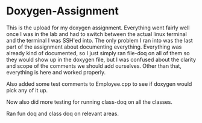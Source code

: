 # Doxygen-Assignment

This is the upload for my doxygen assignment. Everything went fairly well once I was in the lab and had to switch between the actual linux terminal and the terminal I was SSH'ed
into. The only problem I ran into was the last part of the assignment about documenting everything. Everything was already kind of documented, so I just simply ran file-doq on all of them so they 
would show up in the doxygen file, but I was confused about the clarity and scope of the comments we should add ourselves. Other than that, everything is here and worked properly.

Also added some test comments to Employee.cpp to see if doxygen would pick any of it up.

Now also did more testing for running class-doq on all the classes.

Ran fun doq and class doq on relevant areas.
